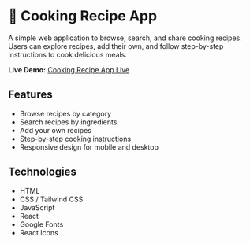 # 🍳 Cooking Recipe App

A simple web application to browse, search, and share cooking recipes. Users can explore recipes, add their own, and follow step-by-step instructions to cook delicious meals.

**Live Demo:** [Cooking Recipe App Live](https://silly-duckanoo-f7270d.netlify.app/)

## Features
- Browse recipes by category
- Search recipes by ingredients
- Add your own recipes
- Step-by-step cooking instructions
- Responsive design for mobile and desktop

## Technologies
- HTML
- CSS / Tailwind CSS
- JavaScript
- React
- Google Fonts
- React Icons





